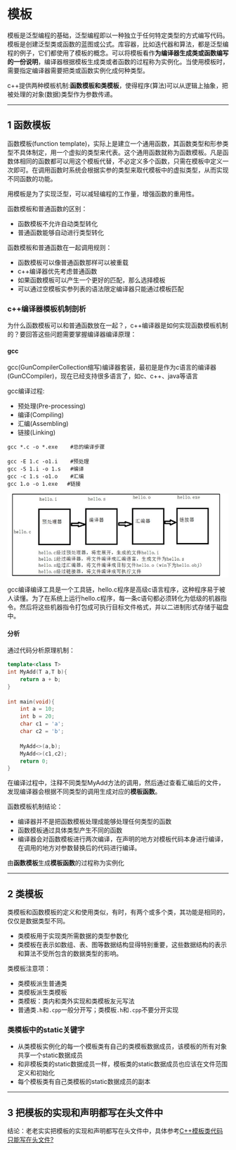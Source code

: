 # 模板

模板是泛型编程的基础，泛型编程即以一种独立于任何特定类型的方式编写代码。模板是创建泛型类或函数的蓝图或公式。库容器，比如迭代器和算法，都是泛型编程的例子，它们都使用了模板的概念。可以将模板看作**为编译器生成类或函数编写的一份说明**，编译器根据模板生成类或者函数的过程称为实例化。当使用模板时，需要指定编译器需要把类或函数实例化成何种类型。

c++提供两种模板机制:**函数模板和类模板**，使得程序(算法)可以从逻辑上抽象，把被处理的对象(数据)类型作为参数传递。

---
## 1 函数模板

函数模板(function template)，实际上是建立一个通用函数，其函数类型和形参类型不具体制定，用一个虚拟的类型来代表。这个通用函数就称为函数模板。凡是函数体相同的函数都可以用这个模板代替，不必定义多个函数，只需在模板中定义一次即可。在调用函数时系统会根据实参的类型来取代模板中的虚拟类型，从而实现不同函数的功能。

用模板是为了实现泛型，可以减轻编程的工作量，增强函数的重用性。

函数模板和普通函数的区别：

- 函数模板不允许自动类型转化
- 普通函数能够自动进行类型转化

函数模板和普通函数在一起调用规则：

- 函数模板可以像普通函数那样可以被重载
- c++编译器优先考虑普通函数
- 如果函数模板可以产生一个更好的匹配，那么选择模板
- 可以通过空模板实参列表的语法限定编译器只能通过模板匹配

### c++编译器模板机制剖析

为什么函数模板可以和普通函数放在一起？，c++编译器是如何实现函数模板机制的？要回答这些问题需要掌握编译器编译原理：

#### gcc

gcc(GunCompilerCollection缩写)编译器套装，最初是是作为c语言的编译器(GunCCompiler)，现在已经支持很多语言了，如c、c++、java等语言

gcc编译过程:

- 预处理(Pre-processing)
- 编译(Compiling)
- 汇编(Assembling)
- 链接(Linking)

```shell
gcc *.c -o *.exe    #总的编译步骤

gcc -E 1.c -o1.i    #预处理
gcc -S 1.i -o 1.s   #编译
gcc -c 1.s -o1.o    #汇编
gcc 1.o -o 1.exe   #链接
```

![](images/gcc_process.png)

gcc编译编译工具是一个工具链，hello.c程序是高级c语言程序，这种程序易于被人读懂。为了在系统上运行hello.c程序，每一条c语句都必须转化为低级的机器指令。然后将这些机器指令打包成可执行目标文件格式，并以二进制形式存储于磁盘中。

#### 分析

通过代码分析原理机制：

```cpp
template<class T>
int MyAdd(T a,T b){
    return a + b;
}

int main(void){
    int a = 10;
    int b = 20;
    char c1 = 'a';
    char c2 = 'b';

    MyAdd<>(a,b);
    MyAdd<>(c1,c2);
    return 0;
}
```

在编译过程中，注释不同类型MyAdd方法的调用，然后通过查看汇编后的文件，发现编译器会根据不同类型的调用生成对应的**模板函数**。

函数模板机制结论：

- 编译器并不是把函数模板处理成能够处理任何类型的函数
- 函数模板通过具体类型产生不同的函数
- 编译器会对函数模板进行两次编译，在声明的地方对模板代码本身进行编译，在调用的地方对参数替换后的代码进行编译。

由**函数模板**生成**模板函数**的过程称为实例化

---
## 2 类模板

类模板和函数模板的定义和使用类似，有时，有两个或多个类，其功能是相同的，仅仅是数据类型不同。

- 类模板用于实现类所需数据的类型参数化
- 类模板在表示如数组、表、图等数据结构显得特别重要，这些数据结构的表示和算法不受所包含的数据类型的影响。

类模板注意项：

- 类模板派生普通类
- 类模板派生类模板
- 类模板：类内和类外实现和类模板友元写法
- 普通类`.h`和`.cpp`一般分开写；类模板`.h`和`.cpp`不要分开实现

### 类模板中的static关键字

- 从类模板实例化的每一个模板类有自己的类模板数据成员，该模板的所有对象共享一个static数据成员
- 和非模板类的static数据成员一样，模板类的static数据成员也应该在文件范围定义和初始化
- 每个模板类有自己类模板的static数据成员的副本

---
## 3 把模板的实现和声明都写在头文件中

结论：老老实实把模板的实现和声明都写在头文件中，具体参考[C++模板类代码只能写在头文件?](https://blog.csdn.net/jinzeyu_cn/article/details/45795923)
